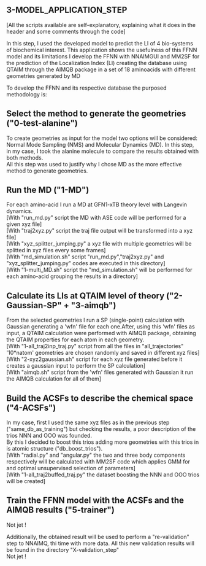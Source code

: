 ## 3-MODEL_APPLICATION_STEP
[All the scripts available are self-explanatory, explaining what it does in the header and some comments through the code]

In this step, I used the developed model to predict the LI of 4 bio-systems of biochemical interest. This application shows the usefulness of this FFNN model and its limitations
I develop the FFNN with NNAIMGUI and MM2SF for the prediction of the Localization Index (LI) creating the database using QTAIM through the AIMQB package in a set of 18 aminoacids with different geometries generated by MD

To develop the FFNN and its respective database the purposed methodology is:

## Select the method to generate the geometries ("0-test-alanine")
To create geometries as input for the model two options will be considered: Normal Mode Sampling (NMS) and Molecular Dynamics (MD). In this step, in my case, I took the alanine molecule to compare the results obtained with both methods. <br>
All this step was used to justify why I chose MD as the more effective method to generate geometries.

## Run the MD ("1-MD")
For each amino-acid I run a MD at GFN1-xTB theory level with Langevin dynamics.<br>
[With "run_md.py" script the MD with ASE code will be performed for a given xyz file] <br>
[With "traj2xyz.py" script the traj file output will be transformed into a xyz file] <br>
[With "xyz_splitter_jumping.py" a xyz file with multiple geometries will be splitted in xyz files every some frames] <br>
[With "md_simulation.sh" script "run_md.py","traj2xyz.py" and "xyz_splitter_jumping.py" codes are executed in this directory] <br>
[With "1-multi_MD.sh" script the "md_simulation.sh" will be performed for each amino-acid grouping the results in a directory]

## Calculate its LIs at QTAIM level of theory ("2-Gaussian-SP" + "3-aimqb")
From the selected geometries I run a SP (single-point) calculation with Gaussian generating a 'wfn' file for each one.After, using this 'wfn' files as input, a QTAIM calculation were performed with AIMQB package, obtaining the QTAIM properties for each atom in each geometry. <br>
[With "1-all_traj2inp_traj.py" script from all the files in "all_trajectories" '10*natom' geometries are chosen randomly and saved in different xyz files] <br>
[With "2-xyz2gaussian.sh" script for each xyz file generated before it creates a gaussian input to perform the SP calculation] <br>
[With "aimqb.sh" script from the 'wfn' files generated with Gaussian it run the AIMQB calculation for all of them] <br>

## Build the ACSFs to describe the chemical space ("4-ACSFs")
In my case, first I used the same xyz files as in the previous step ("same_db_as_training") but checking the results, a poor description of the trios NNN and OOO was founded. <br>
By this I decided to boost this trios adding more geometries with this trios in is atomic structure ("db_boost_trios"). <br>
[With "radial.py" and "angular.py" the two and three body components respectively will be calculated with MM2SF code which applies GMM for and optimal unsupervised selection of parameters] <br>
[With "1-all_traj2buffed_traj.py" the dataset boosting the NNN and OOO trios will be created] <br>

## Train the FFNN model with the ACSFs and the AIMQB results ("5-trainer")
Not jet !

Additionally, the obtained result will be used to perform a "re-validation" step to NNAIMQ, thi time with more data. All this new validation results will be found in the directory "X-validation_step" <br>
Not jet !


